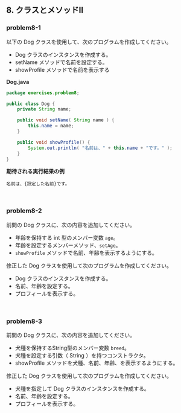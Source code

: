## 8. クラスとメソッドⅡ

### problem8-1

以下の Dog クラスを使用して、次のプログラムを作成してください。

- Dog クラスのインスタンスを作成する。
- setName メソッドで名前を設定する。
- showProfile メソッドで名前を表示する

**Dog.java**

```java
package exercises.problem8;

public class Dog {
    private String name;

    public void setName( String name ) {
        this.name = name;
    }

    public void showProfile() {
        System.out.println( "名前は、" + this.name + "です。" );
    }
}
```

**期待される実行結果の例**

```
名前は、{設定した名前}です。
```

<br>

### problem8-2

前問の Dog クラスに、次の内容を追加してください。

- 年齢を保持する int 型のメンバー変数 `age`。
- 年齢を設定するメンバーメソッド、`setAge`。
- `showProfile` メソッドで名前、年齢を表示するようにする。



修正した Dog クラスを使用して次のプログラムを作成してください。

- Dog クラスのインスタンスを作成する。
- 名前、年齢を設定する。
- プロフィールを表示する。

<br>

### problem8-3

前問の Dog クラスに、次の内容を追加してください。

- 犬種を保持するString型のメンバー変数 `breed`。
- 犬種を設定する引数（ String ）を持つコンストラクタ。
- showProfile メソッドを犬種、名前、年齢、を表示するようにする。

修正した Dog クラスを使用して次のプログラムを作成してください。

- 犬種を指定して Dog クラスのインスタンスを作成する。
- 名前、年齢を設定する。
- プロフィールを表示する。